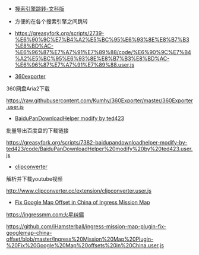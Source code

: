 * [搜索引擎跳转-文科版](https://greasyfork.org/zh-CN/scripts/2739-%E6%90%9C%E7%B4%A2%E5%BC%95%E6%93%8E%E8%B7%B3%E8%BD%AC-%E6%96%87%E7%A7%91%E7%89%88)
* 方便的在各个搜索引擎之间跳转
* https://greasyfork.org/scripts/2739-%E6%90%9C%E7%B4%A2%E5%BC%95%E6%93%8E%E8%B7%B3%E8%BD%AC-%E6%96%87%E7%A7%91%E7%89%88/code/%E6%90%9C%E7%B4%A2%E5%BC%95%E6%93%8E%E8%B7%B3%E8%BD%AC-%E6%96%87%E7%A7%91%E7%89%88.user.js

* [360exporter](https://github.com/Kumhy/360Exporter)

360网盘Aria2下载

https://raw.githubusercontent.com/Kumhy/360Exporter/master/360Exporter.user.js

* [BaiduPanDownloadHelper modify by ted423](https://greasyfork.org/zh-CN/scripts/7382-baidupandownloadhelper-modify-by-ted423)

批量导出百度盘的下载链接

https://greasyfork.org/scripts/7382-baidupandownloadhelper-modify-by-ted423/code/BaiduPanDownloadHelper%20modify%20by%20ted423.user.js

* [clipconverter](http://www.clipconverter.cc/addon) 

解析并下载youtube视频

http://www.clipconverter.cc/extension/clipconverter.user.js

* [Fix Google Map Offset in China of Ingress Mission Map](https://github.com/ihamsterball/ingress-mission-map-plugin-fix-googlemap-china-offset)

https://ingressmm.com火星纠偏

https://github.com/iHamsterball/ingress-mission-map-plugin-fix-googlemap-china-offset/blob/master/Ingress%20Mission%20Map%20Plugin-%20Fix%20Google%20Map%20offsets%20in%20China.user.js

